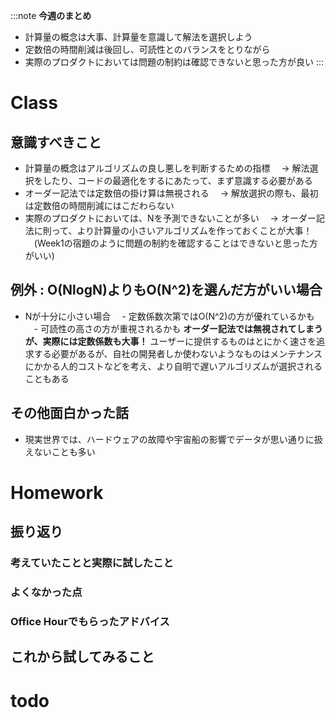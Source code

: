 :::note
**今週のまとめ**
- 計算量の概念は大事、計算量を意識して解法を選択しよう
- 定数倍の時間削減は後回し、可読性とのバランスをとりながら
- 実際のプロダクトにおいては問題の制約は確認できないと思った方が良い
:::


# Class

## 意識すべきこと
- 計算量の概念はアルゴリズムの良し悪しを判断するための指標
　→ 解法選択をしたり、コードの最適化をするにあたって、まず意識する必要がある
- オーダー記法では定数倍の掛け算は無視される
　→ 解放選択の際も、最初は定数倍の時間削減にはこだわらない
- 実際のプロダクトにおいては、Nを予測できないことが多い
　→ オーダー記法に則って、より計算量の小さいアルゴリズムを作っておくことが大事！
　(Week1の宿題のように問題の制約を確認することはできないと思った方がいい)

## 例外 : O(NlogN)よりもO(N^2)を選んだ方がいい場合
- Nが十分に小さい場合
　- 定数係数次第ではO(N^2)の方が優れているかも
　- 可読性の高さの方が重視されるかも
**オーダー記法では無視されてしまうが、実際には定数係数も大事！**
ユーザーに提供するものはとにかく速さを追求する必要があるが、自社の開発者しか使わないようなものはメンテナンスにかかる人的コストなどを考え、より自明で遅いアルゴリズムが選択されることもある

## その他面白かった話
- 現実世界では、ハードウェアの故障や宇宙船の影響でデータが思い通りに扱えないことも多い



# Homework

## 振り返り
### 考えていたことと実際に試したこと
### よくなかった点
### Office Hourでもらったアドバイス

## これから試してみること


# todo

